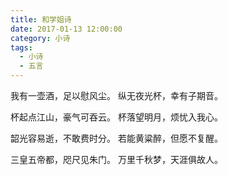 ```yaml
---
title: 和学姐诗
date: 2017-01-13 12:00:00
category: 小诗
tags:
  - 小诗
  - 五言
---
```


我有一壶酒，足以慰风尘。
纵无夜光杯，幸有子期音。

杯起点江山，豪气可吞云。
杯落望明月，烦忧入我心。

韶光容易逝，不敢费时分。
若能黄粱醉，但愿不复醒。

三皇五帝都，咫尺见朱门。
万里千秋梦，天涯俱故人。

<!--more-->
